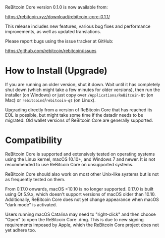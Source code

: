 ReBitcoin Core version 0.1.0 is now available from:

  <https://rebitcoin.xyz/download/rebitcoin-core-0.1.1/>

This release includes new features, various bug fixes and performance
improvements, as well as updated translations.

Please report bugs using the issue tracker at GitHub:

  <https://github.com/rebitcoin/rebitcoin/issues>


How to Install (Upgrade)
=========================

If you are running an older version, shut it down. Wait until it has completely
shut down (which might take a few minutes for older versions), then run the
installer (on Windows) or just copy over `/Applications/ReBitcoin-Qt` (on Mac)
or `rebitcoind`/`rebitcoin-qt` (on Linux).

Upgrading directly from a version of ReBitcoin Core that has reached its EOL is
possible, but might take some time if the datadir needs to be migrated.  Old
wallet versions of ReBitcoin Core are generally supported.

Compatibility
==============

ReBitcoin Core is supported and extensively tested on operating systems using
the Linux kernel, macOS 10.10+, and Windows 7 and newer. It is not recommended
to use ReBitcoin Core on unsupported systems.

ReBitcoin Core should also work on most other Unix-like systems but is not
as frequently tested on them.

From 0.17.0 onwards, macOS <10.10 is no longer supported. 0.17.0 is
built using Qt 5.9.x, which doesn't support versions of macOS older than
10.10. Additionally, ReBitcoin Core does not yet change appearance when
macOS "dark mode" is activated.

Users running macOS Catalina may need to "right-click" and then choose "Open"
to open the ReBitcoin Core .dmg. This is due to new signing requirements
imposed by Apple, which the ReBitcoin Core project does not yet adhere too.
